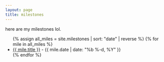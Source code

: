 ```yaml
---
layout: page
title: milestones
---
```

here are my milestones lol.

<ul>
  {% assign all_miles = site.milestones | sort: "date" | reverse %}
  {% for mile in all_miles %}
      <li><a href="{{ mile.url }}">{{ mile.title }}</a> - {{ mile.date | date: "%b %-d, %Y" }}</li>
  {% endfor %}
</ul>